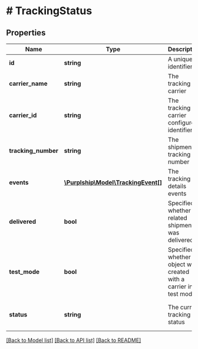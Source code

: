 # # TrackingStatus

## Properties

Name | Type | Description | Notes
------------ | ------------- | ------------- | -------------
**id** | **string** | A unique identifier | [optional]
**carrier_name** | **string** | The tracking carrier |
**carrier_id** | **string** | The tracking carrier configured identifier |
**tracking_number** | **string** | The shipment tracking number |
**events** | [**\Purplship\Model\TrackingEvent[]**](TrackingEvent.md) | The tracking details events | [optional]
**delivered** | **bool** | Specified whether the related shipment was delivered | [optional]
**test_mode** | **bool** | Specified whether the object was created with a carrier in test mode |
**status** | **string** | The current tracking status | [optional] [default to 'created']

[[Back to Model list]](../../README.md#models) [[Back to API list]](../../README.md#endpoints) [[Back to README]](../../README.md)
